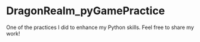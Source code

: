 # DragonRealm_pyGamePractice
One of the practices I did to enhance my Python skills. Feel free to share my work!
